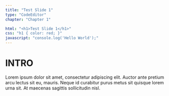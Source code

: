 ```yaml
---
title: "Test Slide 1"
type: "CodeEditor"
chapter: "Chapter 1"

html: "<h1>Test Slide 1</h1>"
css: "h1 { color: red; }"
javascript: "console.log('Hello World');"
---
```


# INTRO

Lorem ipsum dolor sit amet, consectetur adipiscing elit. Auctor ante pretium arcu lectus sit eu, mauris. Neque id curabitur purus metus sit quisque lorem urna sit. At maecenas sagittis sollicitudin nisl.